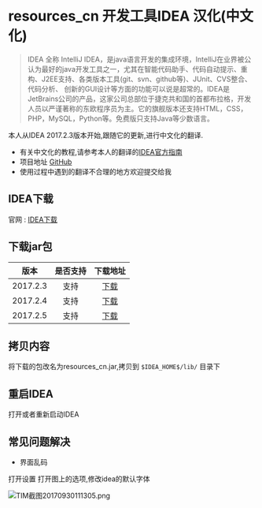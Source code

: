 # **resources_cn** 开发工具IDEA 汉化(中文化)
>IDEA 全称 IntelliJ IDEA，是java语言开发的集成环境，IntelliJ在业界被公认为最好的java开发工具之一，尤其在智能代码助手、代码自动提示、重构、J2EE支持、各类版本工具(git、svn、github等)、JUnit、CVS整合、代码分析、 创新的GUI设计等方面的功能可以说是超常的。IDEA是JetBrains公司的产品，这家公司总部位于捷克共和国的首都布拉格，开发人员以严谨著称的东欧程序员为主。它的旗舰版本还支持HTML，CSS，PHP，MySQL，Python等。免费版只支持Java等少数语言。


本人从IDEA 2017.2.3版本开始,跟随它的更新,进行中文化的翻译.
- 有关中文化的教程,请参考本人的翻译的[IDEA官方指南](http://www.jianshu.com/p/96459aa977d9)
- 项目地址 [GitHub](https://github.com/Yihy/resources_cn)
- 使用过程中遇到的翻译不合理的地方欢迎提交给我

## IDEA下载
官网 : [IDEA下载](https://www.jetbrains.com/idea/download)

## 下载jar包

| 版本     | 是否支持    | 下载地址    |
| -       | :-:       |  :-:   |
|2017.2.3 | 支持       |   [下载](https://github.com/Yihy/resources_cn/releases/download/v2017.2.3/resources_cn-v2017.2.3-beta1.jar)   |
|2017.2.4 |  支持    |   [下载](https://github.com/Yihy/resources_cn/releases/download/v2017.2.4/resources_cn-v2017.2.4-beta1.jar)  |
|2017.2.5 |  支持    |     [下载](https://github.com/Yihy/resources_cn/releases/download/v2017.2.5/resources_cn-beta1.jar)     |

## 拷贝内容
将下载的包改名为resources_cn.jar,拷贝到 `$IDEA_HOME$/lib/` 目录下

## 重启IDEA
打开或者重新启动IDEA

## 常见问题解决
- 界面乱码

打开设置
打开图上的选项,修改idea的默认字体

![TIM截图20170930111305.png](http://upload-images.jianshu.io/upload_images/2197548-1dc51c3811a92fa4.png?imageMogr2/auto-orient/strip%7CimageView2/2/w/1240)